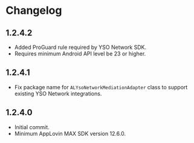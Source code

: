 # Changelog

## 1.2.4.2
* Added ProGuard rule required by YSO Network SDK.
* Requires minimum Android API level be 23 or higher.

## 1.2.4.1
* Fix package name for `ALYsoNetworkMediationAdapter` class to support existing YSO Network integrations.

## 1.2.4.0
* Initial commit.
* Minimum AppLovin MAX SDK version 12.6.0.
